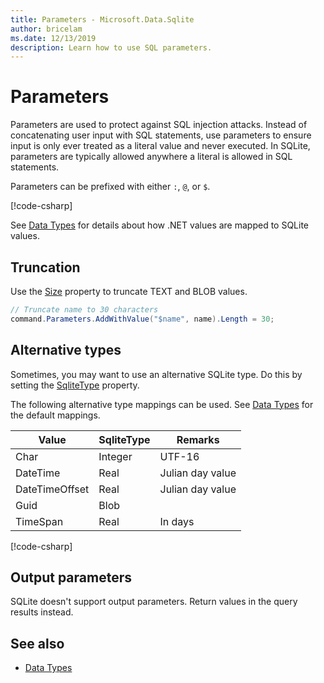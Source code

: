 ```yaml
---
title: Parameters - Microsoft.Data.Sqlite
author: bricelam
ms.date: 12/13/2019
description: Learn how to use SQL parameters.
---
```

# Parameters

Parameters are used to protect against SQL injection attacks. Instead of concatenating user input with SQL statements, use parameters to ensure input is only ever treated as a literal value and never executed. In SQLite, parameters are typically allowed anywhere a literal is allowed in SQL statements.

Parameters can be prefixed with either `:`, `@`, or `$`.

[!code-csharp[](../../../../samples/snippets/standard/data/sqlite/HelloWorldSample/Program.cs?name=snippet_Parameter)]

See [Data Types](data-types.md) for details about how .NET values are mapped to SQLite values.

## Truncation

Use the [Size](/dotnet/api/microsoft.data.sqlite.sqliteparameter.size) property to truncate TEXT and BLOB values.

```csharp
// Truncate name to 30 characters
command.Parameters.AddWithValue("$name", name).Length = 30;
```

## Alternative types

Sometimes, you may want to use an alternative SQLite type. Do this by setting the [SqliteType](/dotnet/api/microsoft.data.sqlite.sqliteparameter.sqlitetype) property.

The following alternative type mappings can be used. See [Data Types](data-types.md) for the default mappings.

| Value          | SqliteType | Remarks          |
| -------------- | ---------- | ---------------- |
| Char           | Integer    | UTF-16           |
| DateTime       | Real       | Julian day value |
| DateTimeOffset | Real       | Julian day value |
| Guid           | Blob       |                  |
| TimeSpan       | Real       | In days          |

[!code-csharp[](../../../../samples/snippets/standard/data/sqlite/DateAndTimeSample/Program.cs?name=snippet_SqliteType)]

## Output parameters

SQLite doesn't support output parameters. Return values in the query results instead.

## See also

* [Data Types](data-types.md)
